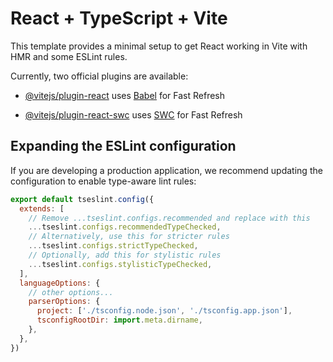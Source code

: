 # React + TypeScript + Vite
<!-- Título del proyecto: indica que se trata de una plantilla con React, TypeScript y Vite -->

This template provides a minimal setup to get React working in Vite with HMR and some ESLint rules.
<!-- Explicación general: esta plantilla ofrece una configuración mínima para trabajar con React en Vite, incluyendo recarga en caliente (Hot Module Replacement - HMR) y reglas de ESLint -->

Currently, two official plugins are available:
<!-- Se listan los plugins oficiales disponibles actualmente para integrar React con Vite -->

- [@vitejs/plugin-react](https://github.com/vitejs/vite-plugin-react/blob/main/packages/plugin-react) uses [Babel](https://babeljs.io/) for Fast Refresh
  <!-- Este plugin usa Babel para lograr Fast Refresh (actualización rápida de componentes) -->
  
- [@vitejs/plugin-react-swc](https://github.com/vitejs/vite-plugin-react/blob/main/packages/plugin-react-swc) uses [SWC](https://swc.rs/) for Fast Refresh
  <!-- Este plugin usa SWC, un compilador rápido alternativo a Babel, también para Fast Refresh -->

## Expanding the ESLint configuration
<!-- Sección que explica cómo expandir la configuración de ESLint -->

If you are developing a production application, we recommend updating the configuration to enable type-aware lint rules:
<!-- Recomendación: para aplicaciones en producción, se sugiere usar reglas de lint que consideren los tipos de TypeScript -->

```js
export default tseslint.config({
  extends: [
    // Remove ...tseslint.configs.recommended and replace with this
    ...tseslint.configs.recommendedTypeChecked,
    // Alternatively, use this for stricter rules
    ...tseslint.configs.strictTypeChecked,
    // Optionally, add this for stylistic rules
    ...tseslint.configs.stylisticTypeChecked,
  ],
  languageOptions: {
    // other options...
    parserOptions: {
      project: ['./tsconfig.node.json', './tsconfig.app.json'],
      tsconfigRootDir: import.meta.dirname,
    },
  },
})

